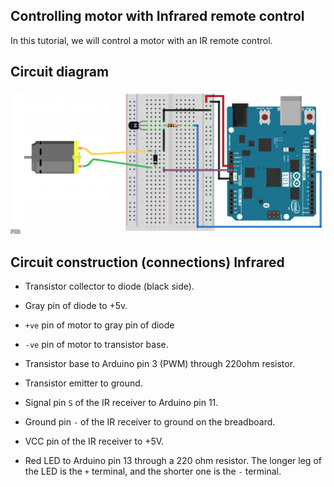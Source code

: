 
## Controlling motor with Infrared remote control
In this tutorial, we will control a motor with an IR remote control.


## Circuit diagram
![motor-remote-circuit](../imgs/motor_remote.png)

## Circuit construction (connections) Infrared
- Transistor collector to diode (black side).
- Gray pin of diode to +5v.
- `+ve` pin of motor to gray pin of diode
- `-ve` pin of motor to transistor base. 
- Transistor base to Arduino pin 3 (PWM) through 220ohm resistor.
- Transistor emitter to ground.

- Signal pin `S` of the IR receiver to Arduino pin 11.
- Ground pin `-` of the IR receiver to ground on the breadboard.
- VCC pin of the IR receiver to +5V.
- Red LED to Arduino pin 13 through a 220 ohm resistor. The longer leg of the LED is the `+` terminal, and the shorter one is the `-` terminal.
